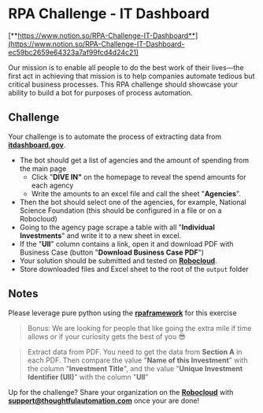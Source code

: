 # RPA Challenge - IT Dashboard
[**https://www.notion.so/RPA-Challenge-IT-Dashboard**](https://www.notion.so/RPA-Challenge-IT-Dashboard-ec59bc2659e64323a7af99fcd4d24c21)

Our mission is to enable all people to do the best work of their lives—the first act in achieving that mission is to help companies automate tedious but critical business processes. This RPA challenge should showcase your ability to build a bot for purposes of process automation.

## Challenge
Your challenge is to automate the process of extracting data from [**itdashboard.gov**](http://itdashboard.gov/).

- The bot should get a list of agencies and the amount of spending from the main page
    - Click "**DIVE IN"** on the homepage to reveal the spend amounts for each agency
    - Write the amounts to an excel file and call the sheet "**Agencies**".
- Then the bot should select one of the agencies, for example, National Science Foundation (this should be configured in a file or on a Robocloud)
- Going to the agency page scrape a table with all "**Individual Investments**" and write it to a new sheet in excel.
- If the "**UII**" column contains a link, open it and download PDF with Business Case (button "**Download Business Case PDF**")
- Your solution should be submitted and tested on [**Robocloud**](https://cloud.robocorp.com/).
- Store downloaded files and Excel sheet to the root of the `output` folder


## Notes
Please leverage pure python using the **[rpaframework](https://rpaframework.org/)** for this exercise

> Bonus: We are looking for people that like going the extra mile if time allows or if your curiosity gets the best of you 😎

> Extract data from PDF. You need to get the data from **Section A** in each PDF. Then compare the value "**Name of this Investment**" with the column "**Investment Title**", and the value "**Unique Investment Identifier (UII)**" with the column "**UII**"

Up for the challenge? Share your organization on the [**Robocloud**](https://cloud.robocorp.com/) with [**support@thoughtfulautomation.com**](mailto:support@thoughtfulautomation.com) once your are done!
